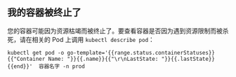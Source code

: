 ## 我的容器被终止了

您的容器可能因为资源枯竭而被终止了。要查看容器是否因为遇到资源限制而被杀死，请在相关的 Pod 上调用 `kubectl describe pod`：

`kubectl get pod -o go-template='{{range.status.containerStatuses}}{{"Container Name: "}}{{.name}}{{"\r\nLastState: "}}{{.lastState}}{{end}}'  容器名字 -n prod`
